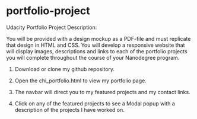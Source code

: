 # portfolio-project
Udacity Portfolio Project Description:  

You will be provided with a design mockup as a PDF-file and must replicate that design in HTML and CSS. 
You will develop a responsive website that will display images, descriptions and links to each of the 
portfolio projects you will complete throughout the course of your Nanodegree program.

1.  Download or clone my github repository.  

2.  Open the chi_portfolio.html to view my portfolio page.  

3.  The navbar will direct you to my featured projects and my contact links.

4.  Click on any of the featured projects to see a Modal popup with a description of the projects I have worked on. 
